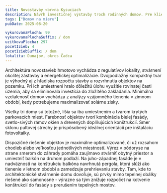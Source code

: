 ```yaml
---
title: Novostavby <br>na Kysuciach
description: Návrh investičnej výstavby troch rodinných domov. Pre klienta sme vytvorili rozpočtovo optimalizovanú architektúru, ktorá zároveň spĺňa požiadavky na energetickú efektivitu a originalitu. Zadefinovali sme typ zástavby, umiestnenie a počet domov, vyriešili s klientom komplikovanú situáciu z hľadiska dopravného napojenia či blízkosti železnice a následne sme vypracovali projektovú dokumentáciu pre úrady.
tags: ["Domov na mieru"]
pubDate: 2025-08-20

vykurovanaPlocha: 99
vykurovanaPlochaSuffix: / dom
uzitkovaPlocha: 297
pocetIzieb: 4
pocetIziebSuffix: / dom
lokalita: Dunajov, okres Čadca
---
```


Architektúra novostavieb hmotovo vychádza z regulatívov lokality, stvárnení okolitej zástavby a energetickej optimalizácie. Dvojpodlažný kompaktný tvar je výhodný aj z hľadiska rozpočtu stavby a rozvrhnutia objektov na pozemku. Pri ich umiestnení hralo dôležitú úlohu využitie rovinatej časti územia, aby sa eliminovala investícia do zložitého zakladania. Minimálna vzdialenosť domov vychádza z analýzy vzájomného tienenia v zimnom období, kedy potrebujeme maximalizovať solárne zisky.

Všetky tri domy sú totožné, líšia sa iba umiestnením a tvarom krytých parkovacích miest. Farebnosť objektov tvorí kombinácia bielej fasády, svetlo-sivých rámov okien a drevených doplňujúcich konštrukcií. Smer sklonu pultovej strechy je prispôsobený ideálnej orientácii pre inštaláciu fotovoltaiky.

Dispozičné riešenie objektov je maximálne optimalizované, či už rozsahom chodieb alebo veľkosťou jednotlivých miestností. Výrez v pôdoryse na strane smerom do záhrady pomáha zaujímavo stvárniť obytný priestor a umiestniť balkón na druhom podlaží. Na juho-západnej fasáde je v nadväznosti na konštrukciu balkóna navrhnutá pergola, ktorá slúži ako tienenie v letnom období a zamedzuje prehrievaniu stavby. Tam, kde to architektonické stvárnenie domu dovoľuje, sú prvky mimo tepelnej obálky riešené ako samonosné - výrazne sa tým znižuje rozpočet na kotvenie konštrukcií do fasády s prerušením tepelných mostov.

